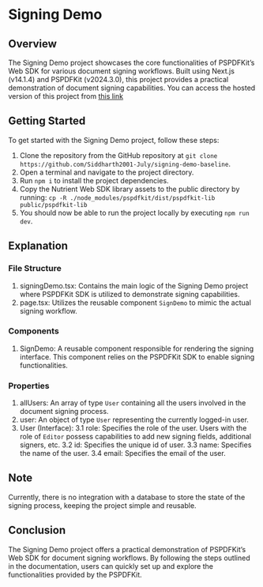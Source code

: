 # Signing Demo

## Overview

The Signing Demo project showcases the core functionalities of PSPDFKit’s Web SDK for various document signing workflows. Built using Next.js (v14.1.4) and PSPDFKit (v2024.3.0), this project provides a practical demonstration of document signing capabilities. You can access the hosted version of this project from [this link](https://signing-demo-baseline-one.vercel.app/)

## Getting Started

To get started with the Signing Demo project, follow these steps:

1. Clone the repository from the GitHub repository at `git clone https://github.com/Siddharth2001-July/signing-demo-baseline`.
2. Open a terminal and navigate to the project directory.
3. Run `npm i` to install the project dependencies.
4. Copy the Nutrient Web SDK library assets to the public directory by running:
`cp -R ./node_modules/pspdfkit/dist/pspdfkit-lib public/pspdfkit-lib`
5. You should now be able to run the project locally by executing `npm run dev`.

## Explanation

### File Structure

1. signingDemo.tsx: Contains the main logic of the Signing Demo project where PSPDFKit SDK is utilized to demonstrate signing capabilities.
2. page.tsx: Utilizes the reusable component `SignDemo` to mimic the actual signing workflow.

### Components

1. SignDemo: A reusable component responsible for rendering the signing interface. This component relies on the PSPDFKit SDK to enable signing functionalities.

### Properties
1. allUsers: An array of type `User` containing all the users involved in the document signing process.
2. user: An object of type `User` representing the currently logged-in user.
3. User (Interface):
3.1 role: Specifies the role of the user. Users with the role of `Editor` possess capabilities to add new signing fields, additional signers, etc.
3.2 id: Specifies the unique id of user.
3.3 name: Specifies the name of the user.
3.4 email: Specifies the email of the user.

## Note

Currently, there is no integration with a database to store the state of the signing process, keeping the project simple and reusable.

## Conclusion

The Signing Demo project offers a practical demonstration of PSPDFKit’s Web SDK for document signing workflows. By following the steps outlined in the documentation, users can quickly set up and explore the functionalities provided by the PSPDFKit.
